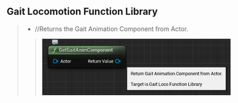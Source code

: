 ## Gait Locomotion Function Library
>
> - //Returns the Gait Animation Component from Actor.
>>![](Assets/Images/Documentation/HelperFunctionClasses/GaitLocoFunctionLibrary/GetGaitAnimComponent.png#Small-Image)
>
